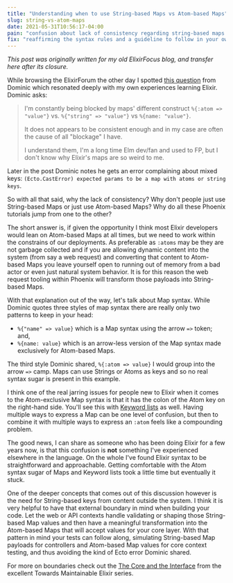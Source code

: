 ```yaml
---
title: "Understanding when to use String-based Maps vs Atom-based Maps"
slug: string-vs-atom-maps
date: 2021-05-31T10:56:17-04:00
pain: "confusion about lack of consistency regarding string-based maps vs atom-based maps"
fix: "reaffirming the syntax rules and a guideline to follow in your own code"
---
```


_This post was originally written for my old ElixirFocus blog, and transfer here after its closure._

While browsing the ElixirForum the other day I spotted [this question](https://elixirforum.com/t/map-with-atom-string-keyword-list-its-blocking-me-so-much-as-a-beginner-elixr-enthusiast/39954) from Dominic which resonated deeply with my own experiences learning Elixir. Dominic asks:

> I'm constantly being blocked by maps' different construct `%{:atom => "value"}` vs. `%{"string" => "value"}` vs `%{name: "value"}`.
> 
> It does not appears to be consistent enough and in my case are often the cause of all "blockage" I have.
> 
> I understand them, I'm a long time Elm dev/fan and used to FP, but I don't know why Elixir's maps are so weird to me.

Later in the post Dominic notes he gets an error complaining about mixed keys: `(Ecto.CastError) expected params to be a map with atoms or string keys`.

So with all that said, why the lack of consistency? Why don't people just use String-based Maps or just use Atom-based Maps? Why do all these Phoenix tutorials jump from one to the other?

The short answer is, if given the opportunity I think most Elixir developers would lean on Atom-based Maps at all times, but we need to work within the constrains of our deployments. As preferable as `:atoms` may be they are not garbage collected and if you are allowing dynamic content into the system (from say a web request) and converting that content to Atom-based Maps you leave yourself open to running out of memory from a bad actor or even just natural system behavior. It is for this reason the web request tooling within Phoenix will transform those payloads into String-based Maps. 

With that explanation out of the way, let's talk about Map syntax. While Dominic quotes three styles of map syntax there are really only two patterns to keep in your head: 

* `%{"name" => value}` which is a Map syntax using the arrow `=>` token; and,
* `%{name: value}` which is an arrow-less version of the Map syntax made exclusively for Atom-based Maps.

The third style Dominic shared, `%{:atom => value}` I would group into the arrow `=>` camp. Maps can use Strings or Atoms as keys and so no real syntax sugar is present in this example.

I think one of the real jarring issues for people new to Elixir when it comes to the Atom-exclusive Map syntax is that it has the colon of the Atom key on the right-hand side. You'll see this with [Keyword lists](https://elixirschool.com/en/lessons/basics/collections/#keyword-lists) as well. Having multiple ways to express a Map can be one level of confusion, but then to combine it with multiple ways to express an `:atom` feels like a compounding problem. 

The good news, I can share as someone who has been doing Elixir for a few years now, is that this confusion is **not** something I've experienced elsewhere in the language. On the whole I've found Elixir syntax to be straightforward and approachable. Getting comfortable with the Atom syntax sugar of Maps and Keyword lists took a little time but eventually it stuck.

One of the deeper concepts that comes out of this discussion however is the need for String-based keys from content outside the system. I think it is very helpful to have that external boundary in mind when building your code. Let the web or API contexts handle validating or shaping those String-based Map values and then have a meaningful transformation into the Atom-based Maps that will accept values for your core layer. With that pattern in mind your tests can follow along, simulating String-based Map payloads for controllers and Atom-based Map values for core context testing, and thus avoiding the kind of Ecto error Dominic shared.

For more on boundaries check out the [The Core and the Interface](https://medium.com/very-big-things/towards-maintainable-elixir-the-core-and-the-interface-c267f0da43) from the excellent Towards Maintainable Elixir series.
